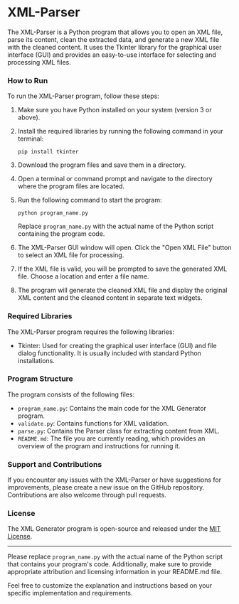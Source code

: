 # XML-Parser


The XML-Parser is a Python program that allows you to open an XML file, parse its content, clean the extracted data, and generate a new XML file with the cleaned content. It uses the Tkinter library for the graphical user interface (GUI) and provides an easy-to-use interface for selecting and processing XML files.

### How to Run

To run the XML-Parser program, follow these steps:

1. Make sure you have Python installed on your system (version 3 or above).

2. Install the required libraries by running the following command in your terminal:
   ```
   pip install tkinter
   ```

3. Download the program files and save them in a directory.

4. Open a terminal or command prompt and navigate to the directory where the program files are located.

5. Run the following command to start the program:
   ```
   python program_name.py
   ```
   Replace `program_name.py` with the actual name of the Python script containing the program code.

6. The XML-Parser GUI window will open. Click the "Open XML File" button to select an XML file for processing.

7. If the XML file is valid, you will be prompted to save the generated XML file. Choose a location and enter a file name.

8. The program will generate the cleaned XML file and display the original XML content and the cleaned content in separate text widgets.

### Required Libraries

The XML-Parser program requires the following libraries:

- Tkinter: Used for creating the graphical user interface (GUI) and file dialog functionality. It is usually included with standard Python installations.

### Program Structure

The program consists of the following files:

- `program_name.py`: Contains the main code for the XML Generator program.
- `validate.py`: Contains functions for XML validation.
- `parse.py`: Contains the Parser class for extracting content from XML.
- `README.md`: The file you are currently reading, which provides an overview of the program and instructions for running it.

### Support and Contributions

If you encounter any issues with the XML-Parser or have suggestions for improvements, please create a new issue on the GitHub repository. Contributions are also welcome through pull requests.

### License

The XML Generator program is open-source and released under the [MIT License](https://opensource.org/licenses/MIT).

---

Please replace `program_name.py` with the actual name of the Python script that contains your program's code. Additionally, make sure to provide appropriate attribution and licensing information in your README.md file.

Feel free to customize the explanation and instructions based on your specific implementation and requirements.
